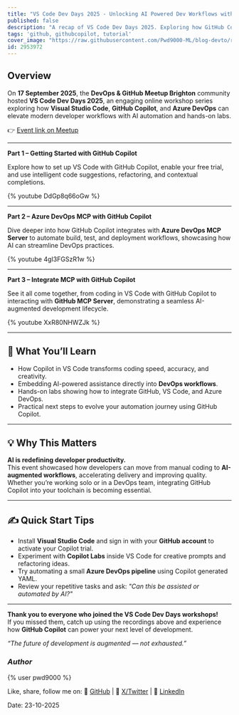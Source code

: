 ```yaml
---
title: "VS Code Dev Days 2025 - Unlocking AI Powered Dev Workflows with GitHub Copilot"
published: false
description: "A recap of VS Code Dev Days 2025. Exploring how GitHub Copilot and Azure DevOps elevate developer workflows with AI automation and hands on labs, learn all about MCPs and take part along the way with intuitive on-hands labs."
tags: 'github, githubcopilot, tutorial'
cover_image: "https://raw.githubusercontent.com/Pwd9000-ML/blog-devto/refs/heads/main/posts/2025/VS-Code-Dev-Days-2025/assets/devdays.png"
id: 2953972
---
```


## Overview

On **17 September 2025**, the **DevOps & GitHub Meetup Brighton** community hosted **VS Code Dev Days 2025**, an engaging online workshop series exploring how **Visual Studio Code**, **GitHub Copilot**, and **Azure DevOps** can elevate modern developer workflows with AI automation and hands-on labs.

👉 [Event link on Meetup](https://www.meetup.com/devops-github-conf-brighton/events/310385643/?eventOrigin=group_past_events/)

---

**Part 1 – Getting Started with GitHub Copilot**  

Explore how to set up VS Code with GitHub Copilot, enable your free trial, and use intelligent code suggestions, refactoring, and contextual completions.

{% youtube DdGp8q66oGw %}

---

**Part 2 – Azure DevOps MCP with GitHub Copilot**  

Dive deeper into how GitHub Copilot integrates with **Azure DevOps MCP Server** to automate build, test, and deployment workflows, showcasing how AI can streamline DevOps practices.

{% youtube 4gI3FGSzR1w %}

---

**Part 3 – Integrate MCP with GitHub Copilot**  

See it all come together, from coding in VS Code with GitHub Copilot to interacting with **GitHub MCP Server**, demonstrating a seamless AI-augmented development lifecycle.

{% youtube XxR80NHWZJk %}

---

## 🧠 What You’ll Learn

- How Copilot in VS Code transforms coding speed, accuracy, and creativity.  
- Embedding AI-powered assistance directly into **DevOps workflows**.  
- Hands-on labs showing how to integrate GitHub, VS Code, and Azure DevOps.  
- Practical next steps to evolve your automation journey using GitHub Copilot.

---

## 💡 Why This Matters

**AI is redefining developer productivity.**  
This event showcased how developers can move from manual coding to **AI-augmented workflows**, accelerating delivery and improving quality. Whether you’re working solo or in a DevOps team, integrating GitHub Copilot into your toolchain is becoming essential.

---

## ✍️ Quick Start Tips

- Install **Visual Studio Code** and sign in with your **GitHub account** to activate your Copilot trial.  
- Experiment with **Copilot Labs** inside VS Code for creative prompts and refactoring ideas.  
- Try automating a small **Azure DevOps pipeline** using Copilot generated YAML.  
- Review your repetitive tasks and ask: _"Can this be assisted or automated by AI?"_

---

**Thank you to everyone who joined the VS Code Dev Days workshops!**  
If you missed them, catch up using the recordings above and experience how **GitHub Copilot** can power your next level of development.  

_“The future of development is augmented — not exhausted.”_

### _Author_

{% user pwd9000 %}

Like, share, follow me on: :octopus: [GitHub](https://github.com/Pwd9000-ML) | :penguin: [X/Twitter](https://x.com/pwd9000) | :space_invader: [LinkedIn](https://www.linkedin.com/in/marcel-pwd9000//)

Date: 23-10-2025
